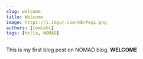 ```yaml
---
slug: welcome
title: Welcome
image: https://i.imgur.com/mErPwqL.png
authors: [tomlebl]
tags: [hello, NOMAD]
---
```


This is my first blog post on NOMAD blog.
**WELCOME**
